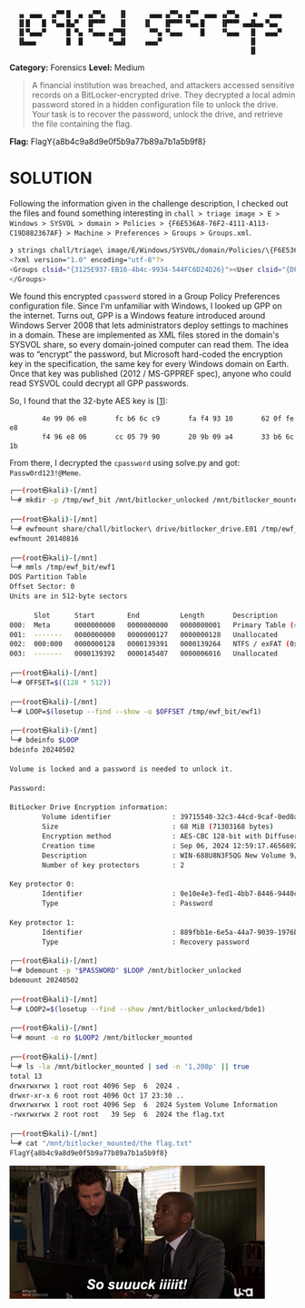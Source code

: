 ```
  ▗▖ ▄▄▄  ▗▞▀▘█  ▄ ▗▞▀▚▖   ▐▌     ▗▄▄▖▗▞▀▚▖▗▞▀▘ ▄▄▄ ▗▞▀▚▖   ■   ▄▄▄ 
  ▐▌█   █ ▝▚▄▖█▄▀  ▐▛▀▀▘   ▐▌    ▐▌   ▐▛▀▀▘▝▚▄▖█    ▐▛▀▀▘▗▄▟▙▄▖▀▄▄  
  ▐▌▀▄▄▄▀     █ ▀▄ ▝▚▄▄▖▗▞▀▜▌     ▝▀▚▖▝▚▄▄▖    █    ▝▚▄▄▖  ▐▌  ▄▄▄▀ 
  ▐▙▄▄▖       █  █      ▝▚▄▟▌    ▗▄▄▞▘                     ▐▌       
                                                           ▐▌       
```

**Category:** Forensics
**Level:** Medium
> A financial institution was breached, and attackers accessed sensitive records on a BitLocker-encrypted drive. They decrypted a local admin password stored in a hidden configuration file to unlock the drive. Your task is to recover the password, unlock the drive, and retrieve the file containing the flag.

**Flag:** FlagY{a8b4c9a8d9e0f5b9a77b89a7b1a5b9f8}

# SOLUTION

Following the information given in the challenge description, I checked out the files and found something interesting in `chall > triage image > E > Windows > SYSVOL > domain > Policies > {F6E536A8-76F2-4111-A113-C19D882367AF} > Machine > Preferences > Groups > Groups.xml`.

```bash
❯ strings chall/triage\ image/E/Windows/SYSVOL/domain/Policies/\{F6E536A8-76F2-4111-A113-C19D882367AF\}/Machine/Preferences/Groups/Groups.xml
<?xml version="1.0" encoding="utf-8"?>
<Groups clsid="{3125E937-EB16-4b4c-9934-544FC6D24D26}"><User clsid="{DF5F1855-51E5-4d24-8B1A-D9BDE98BA1D1}" name="SM" image="0" changed="2024-09-06 12:12:55" uid="{E4073160-0C87-4FCE-9ED1-0C890558E45E}"><Properties action="C" fullName="mr.shosho" description="" cpassword="Xpk4DyKDjYQQ/EUHClHlP+m6AKRQL5cC+JABNiw5C9aUMrmXIH2Mkky4a8tKUxIq" changeLogon="1" noChange="0" neverExpires="0" acctDisabled="0" userName="SM"/></User>
</Groups>
```

We found this encrypted `cpassword` stored in a Group Policy Preferences configuration file. Since I'm unfamiliar with Windows, I looked up GPP on the internet. Turns out, GPP is a Windows feature introduced around Windows Server 2008 that lets administrators deploy settings to machines in a domain. These are implemented as XML files stored in the domain's SYSVOL share, so every domain-joined computer can read them. The idea was to “encrypt” the password, but Microsoft hard-coded the encryption key in the specification, the same key for every Windows domain on Earth. Once that key was published (2012 / MS-GPPREF spec), anyone who could read SYSVOL could decrypt all GPP passwords.

So, I found that the 32-byte AES key is [[1](https://learn.microsoft.com/en-us/openspecs/windows_protocols/ms-gppref/2c15cbf0-f086-4c74-8b70-1f2fa45dd4be)]:

```
        4e 99 06 e8       fc b6 6c c9       fa f4 93 10       62 0f fe e8
        f4 96 e8 06       cc 05 79 90       20 9b 09 a4       33 b6 6c 1b
```

From there, I decrypted the `cpassword` using solve.py and got: `Passw0rd123!@Meme`.


```bash
┌──(root㉿kali)-[/mnt]
└─# mkdir -p /tmp/ewf_bit /mnt/bitlocker_unlocked /mnt/bitlocker_mounted

┌──(root㉿kali)-[/mnt]
└─# ewfmount share/chall/bitlocker\ drive/bitlocker_drive.E01 /tmp/ewf_bit
ewfmount 20140816

┌──(root㉿kali)-[/mnt]
└─# mmls /tmp/ewf_bit/ewf1
DOS Partition Table
Offset Sector: 0
Units are in 512-byte sectors

      Slot      Start        End          Length       Description
000:  Meta      0000000000   0000000000   0000000001   Primary Table (#0)
001:  -------   0000000000   0000000127   0000000128   Unallocated
002:  000:000   0000000128   0000139391   0000139264   NTFS / exFAT (0x07)
003:  -------   0000139392   0000145407   0000006016   Unallocated

┌──(root㉿kali)-[/mnt]
└─# OFFSET=$((128 * 512))

┌──(root㉿kali)-[/mnt]
└─# LOOP=$(losetup --find --show -o $OFFSET /tmp/ewf_bit/ewf1)

┌──(root㉿kali)-[/mnt]
└─# bdeinfo $LOOP
bdeinfo 20240502

Volume is locked and a password is needed to unlock it.

Password: 

BitLocker Drive Encryption information:
        Volume identifier               : 39715540-32c3-44cd-9caf-0ed0a7edd0ff
        Size                            : 68 MiB (71303168 bytes)
        Encryption method               : AES-CBC 128-bit with Diffuser
        Creation time                   : Sep 06, 2024 12:59:17.465689200 UTC
        Description                     : WIN-688U8N3F5QG New Volume 9/6/2024
        Number of key protectors        : 2

Key protector 0:
        Identifier                      : 0e10e4e3-fed1-4bb7-8446-9440c183ec71
        Type                            : Password

Key protector 1:
        Identifier                      : 889fbb1e-6e5a-44a7-9039-1976b222a458
        Type                            : Recovery password

┌──(root㉿kali)-[/mnt]
└─# bdemount -p "$PASSWORD" $LOOP /mnt/bitlocker_unlocked
bdemount 20240502

┌──(root㉿kali)-[/mnt]
└─# LOOP2=$(losetup --find --show /mnt/bitlocker_unlocked/bde1)

┌──(root㉿kali)-[/mnt]
└─# mount -o ro $LOOP2 /mnt/bitlocker_mounted

┌──(root㉿kali)-[/mnt]
└─# ls -la /mnt/bitlocker_mounted | sed -n '1,200p' || true
total 13
drwxrwxrwx 1 root root 4096 Sep  6  2024 .
drwxr-xr-x 6 root root 4096 Oct 17 23:30 ..
drwxrwxrwx 1 root root 4096 Sep  6  2024 System Volume Information
-rwxrwxrwx 2 root root   39 Sep  6  2024 the flag.txt

┌──(root㉿kali)-[/mnt]
└─# cat "/mnt/bitlocker_mounted/the flag.txt"
FlagY{a8b4c9a8d9e0f5b9a77b89a7b1a5b9f8}
```

![](/assets/images/so-suck-it.gif)